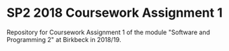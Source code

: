 # SP2 2018 Coursework Assignment 1

Repository for Coursework Assignment 1 of the module
"Software and Programming 2" at Birkbeck in 2018/19.

